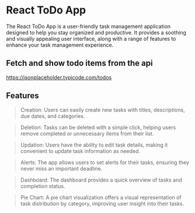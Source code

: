 # React ToDo App
The React ToDo App is a user-friendly task management application designed to help you stay organized and productive. It provides a soothing and visually appealing user interface, along with a range of features to enhance your task management experience.

## Fetch and show todo items from the api
https://jsonplaceholder.typicode.com/todos

## Features
> Creation: Users can easily create new tasks with titles, descriptions, due dates, and categories.

> Deletion: Tasks can be deleted with a simple click, helping users remove completed or unnecessary items from their list.

> Updation: Users have the ability to edit task details, making it convenient to update task information as needed.

> Alerts: The app allows users to set alerts for their tasks, ensuring they never miss an important deadline.

> Dashboard: The dashboard provides a quick overview of tasks and completion status.

> Pie Chart: A pie chart visualization offers a visual representation of task distribution by category, improving user insight into their tasks.